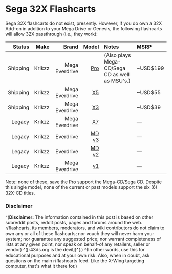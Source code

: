 # Sega 32X Flashcarts

Sega 32X flashcarts do not exist, presently. However, if you do own a 32X Add-on in addition to your Mega Drive or Genesis, the following flashcarts will allow 32X passthrough (i.e., they work):

|Status|Make|Brand|Model|Notes|MSRP|
--:|--:|--:|--:|:--|:--|
|Shipping|Krikzz|Mega Everdrive|[Pro](https://krikzz.com/our-products/cartridges/mega-everdrive-pro.html)|(Also plays Mega-CD/Sega CD as well as MSU's.)|~USD$199|
|Shipping|Krikzz|Mega Everdrive|[X5](https://krikzz.com/our-products/cartridges/mega-everdrive-x5.html)||~USD$55|
|Shipping|Krikzz|Mega Everdrive|[X3](https://krikzz.com/our-products/cartridges/mega-everdrive-x3.html)||~USD$39|
|Legacy|Krikzz|Mega Everdrive|[X7](https://krikzz.com/our-products/legacy/megax7.html)||—|
|Legacy|Krikzz|Everdrive|[MD v3](https://krikzz.com/our-products/legacy/everdrive-md-v3.html)||—|
|Legacy|Krikzz|Everdrive|[MD v2](https://krikzz.com/our-products/legacy/everdrive-md-v2.html)||—|
|Legacy|Krikzz|Mega Everdrive|[v1](https://krikzz.com/our-products/legacy/mega-everdrive-v1.html)||—|

Note: none of these, save the [Pro](https://krikzz.com/our-products/cartridges/mega-everdrive-pro.html) support the Mega-CD/Sega CD. Despite this single model, none of the current or past models support the six (6) 32X-CD titles.

### Disclaimer
^(**Disclaimer:** The information contained in this post is based on other subreddit posts, reddit posts, pages and forums around the web. r/flashcarts, its members, moderators, and wiki contributors do not claim to own any or all of these flashcarts; nor vouch they will never harm your system; nor guarantee any suggested price; nor warrant completeness of lists at any given point, nor speak on behalf-of any retailers, seller or vendor) ^([r43ds.org is the devil])^(.) ^(In other words, use this for educational purposes and at your own risk. Also, when in doubt, ask questions on the main r/flashcarts feed. Like the X-Wing targeting computer, that's what it there for.)